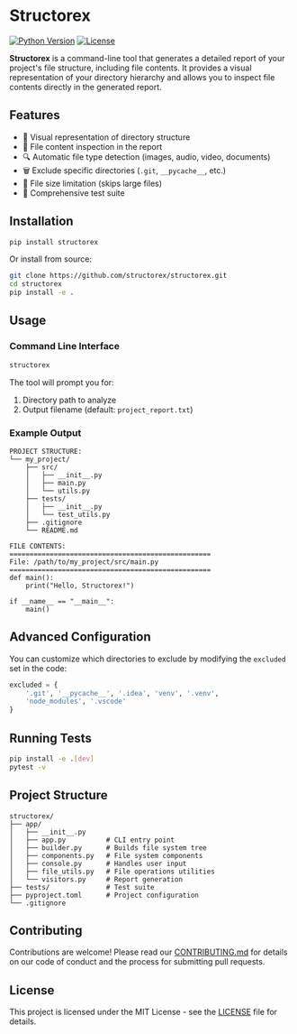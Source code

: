 # Structorex

[![Python Version](https://img.shields.io/badge/python-3.8%2B-blue.svg)](https://www.python.org/downloads/)
[![License](https://img.shields.io/badge/license-MIT-green.svg)](LICENSE)

**Structorex** is a command-line tool that generates a detailed report of your project's file structure, including file contents. It provides a visual representation of your directory hierarchy and allows you to inspect file contents directly in the generated report.

## Features

- 🌳 Visual representation of directory structure
- 📄 File content inspection in the report
- 🔍 Automatic file type detection (images, audio, video, documents)
- 🗑️ Exclude specific directories (`.git`, `__pycache__`, etc.)
- 📏 File size limitation (skips large files)
- 🧪 Comprehensive test suite

## Installation

```bash
pip install structorex
```

Or install from source:

```bash
git clone https://github.com/structorex/structorex.git
cd structorex
pip install -e .
```

## Usage

### Command Line Interface

```bash
structorex
```

The tool will prompt you for:
1. Directory path to analyze
2. Output filename (default: `project_report.txt`)

### Example Output

```
PROJECT STRUCTURE:
└── my_project/
    ├── src/
    │   ├── __init__.py
    │   ├── main.py
    │   └── utils.py
    ├── tests/
    │   ├── __init__.py
    │   └── test_utils.py
    ├── .gitignore
    └── README.md

FILE CONTENTS:
==================================================
File: /path/to/my_project/src/main.py
==================================================
def main():
    print("Hello, Structorex!")

if __name__ == "__main__":
    main()
```

## Advanced Configuration

You can customize which directories to exclude by modifying the `excluded` set in the code:

```python
excluded = {
    '.git', '__pycache__', '.idea', 'venv', '.venv',
    'node_modules', '.vscode'
}
```

## Running Tests

```bash
pip install -e .[dev]
pytest -v
```

## Project Structure

```
structorex/
├── app/
│   ├── __init__.py
│   ├── app.py          # CLI entry point
│   ├── builder.py      # Builds file system tree
│   ├── components.py   # File system components
│   ├── console.py      # Handles user input
│   ├── file_utils.py   # File operations utilities
│   └── visitors.py     # Report generation
├── tests/              # Test suite
├── pyproject.toml      # Project configuration
└── .gitignore
```

## Contributing

Contributions are welcome! Please read our [CONTRIBUTING.md](CONTRIBUTING.md) for details on our code of conduct and the process for submitting pull requests.

## License

This project is licensed under the MIT License - see the [LICENSE](LICENSE) file for details.